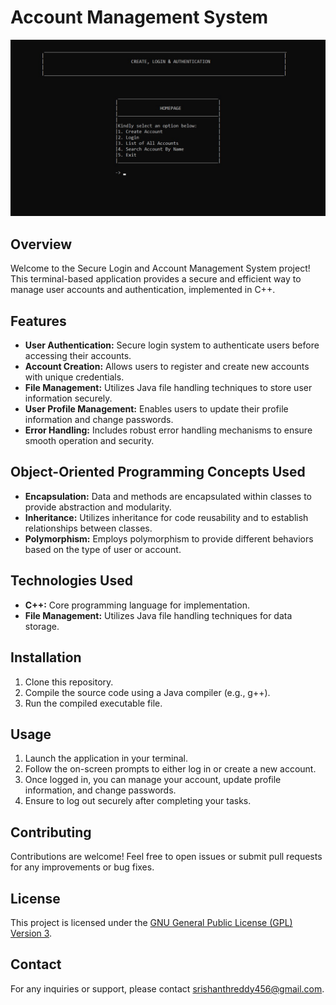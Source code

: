 # Account Management System

![Project Demo](Screenshot/homepage.jpg)

## Overview
Welcome to the Secure Login and Account Management System project! This terminal-based application provides a secure and efficient way to manage user accounts and authentication, implemented in C++.

## Features
- **User Authentication:** Secure login system to authenticate users before accessing their accounts.
- **Account Creation:** Allows users to register and create new accounts with unique credentials.
- **File Management:** Utilizes Java file handling techniques to store user information securely.
- **User Profile Management:** Enables users to update their profile information and change passwords.
- **Error Handling:** Includes robust error handling mechanisms to ensure smooth operation and security.

## Object-Oriented Programming Concepts Used
- **Encapsulation:** Data and methods are encapsulated within classes to provide abstraction and modularity.
- **Inheritance:** Utilizes inheritance for code reusability and to establish relationships between classes.
- **Polymorphism:** Employs polymorphism to provide different behaviors based on the type of user or account.
  
## Technologies Used
- **C++:** Core programming language for implementation.
- **File Management:** Utilizes Java file handling techniques for data storage.

## Installation
1. Clone this repository.
2. Compile the source code using a Java compiler (e.g., g++).
3. Run the compiled executable file.

## Usage
1. Launch the application in your terminal.
2. Follow the on-screen prompts to either log in or create a new account.
3. Once logged in, you can manage your account, update profile information, and change passwords.
4. Ensure to log out securely after completing your tasks.

## Contributing
Contributions are welcome! Feel free to open issues or submit pull requests for any improvements or bug fixes.

## License
This project is licensed under the [GNU General Public License (GPL) Version 3](https://www.gnu.org/licenses/gpl-3.0.en.html).

## Contact
For any inquiries or support, please contact [srishanthreddy456@gmail.com](mailto:srishanthreddy456@gmail.com).

